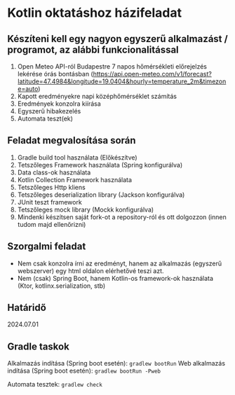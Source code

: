 # Kotlin oktatáshoz házifeladat

## Készíteni kell egy nagyon egyszerű alkalmazást / programot, az alábbi funkcionalitással
1. Open Meteo API-ról Budapestre 7 napos hőmérsékleti előrejelzés lekérése órás bontásban (https://api.open-meteo.com/v1/forecast?latitude=47.4984&longitude=19.0404&hourly=temperature_2m&timezone=auto)
2. Kapott eredményekre napi középhőmérséklet számítás
3. Eredmények konzolra kiírása
4. Egyszerű hibakezelés
5. Automata teszt(ek)

## Feladat megvalosítása során
1. Gradle build tool használata (Előkészítve) 
2. Tetszőleges Framework használata (Spring konfigurálva)
3. Data class-ok használata
4. Kotlin Collection Framework használata
5. Tetszőleges Http kliens
6. Tetszőleges deserialization library (Jackson konfigurálva)
7. JUnit teszt framework
8. Tetszőleges mock library (Mockk konfigurálva)
9. Mindenki készítsen saját fork-ot a repository-ról és ott dolgozzon (innen tudom majd ellenőrizni)

## Szorgalmi feladat
- Nem csak konzolra írni az eredményt, hanem az alkalmazás (egyszerű webszerver) egy html oldalon elérhetővé teszi azt.
- Nem (csak) Spring Boot, hanem Kotlin-os framework-ok használata (Ktor, kotlinx.serialization, stb)

## Határidő
2024.07.01

## Gradle taskok

Alkalmazás indítása (Spring boot esetén): `gradlew bootRun`
Web alkalmazás indítása (Spring boot esetén): `gradlew bootRun -Pweb`

Automata tesztek: `gradlew check`

